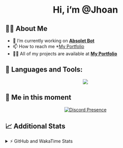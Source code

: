 <h1 align="center">Hi, i’m @Jhoan</h1>

## 🙋‍♂️ About Me

- 🔭 I’m currently working on **[Absolet Bot](https://strider.cloud)**
- 📫 How to reach me *[My Portfolio](https://jhoan.me/contact)
- 👨‍💻 All of my projects are available at **[My Portfolio](https://jhoan.me)**

## 🚀 Languages and Tools:
<p align="center">
  <a href="https://skillicons.dev">
    <img src="https://skillicons.dev/icons?i=js,ts,html,css,bootstrap,nodejs,express,vscode,neovim,vim,atom,cloudflare,git,github,discord,bots,linux,mongodb,nginx,redis,wordpress,heroku&perline=11" />
  </a>
</p>
  
## 👤 Me in this moment
<p align="center">
    <a href="https://discord.com/users/612460795124776960" target="_blank" rel="nofollow">
        <img src="https://lanyard-profile-readme.vercel.app/api/612460795124776960?idleMessage=Probably%20coding%20Absolet..." alt="Discord Presence" align="center">
    </a>
</p>

## 📈 Additional Stats
<details>
    <summary>⚡ GitHub and WakaTime Stats</summary>
    <br/>

<!--START_SECTION:waka-->
![Code Time](http://img.shields.io/badge/Code%20Time-541%20hrs%2041%20mins-blue)

**🐱 My GitHub Data** 

> 🏆 1,087 Contributions in the Year 2022
 > 
> 📦 169.7 kB Used in GitHub's Storage 
 > 
> 💼 Opted to Hire
 > 
> 📜 4 Public Repositories 
 > 
> 🔑 37 Private Repositories  
 > 
**I'm an Early 🐤** 

```text
🌞 Morning    91 commits     ██░░░░░░░░░░░░░░░░░░░░░░░   10.82% 
🌆 Daytime    385 commits    ███████████░░░░░░░░░░░░░░   45.78% 
🌃 Evening    328 commits    █████████░░░░░░░░░░░░░░░░   39.0% 
🌙 Night      37 commits     █░░░░░░░░░░░░░░░░░░░░░░░░   4.4%

```
📅 **I'm Most Productive on Saturday** 

```text
Monday       123 commits    ███░░░░░░░░░░░░░░░░░░░░░░   14.63% 
Tuesday      127 commits    ███░░░░░░░░░░░░░░░░░░░░░░   15.1% 
Wednesday    138 commits    ████░░░░░░░░░░░░░░░░░░░░░   16.41% 
Thursday     92 commits     ██░░░░░░░░░░░░░░░░░░░░░░░   10.94% 
Friday       131 commits    ████░░░░░░░░░░░░░░░░░░░░░   15.58% 
Saturday     159 commits    ████░░░░░░░░░░░░░░░░░░░░░   18.91% 
Sunday       71 commits     ██░░░░░░░░░░░░░░░░░░░░░░░   8.44%

```


📊 **This Week I Spent My Time On** 

```text
⌚︎ Time Zone: America/Bogota

💬 Programming Languages: 
TypeScript               14 hrs 5 mins       ██████████████████░░░░░░░   73.62% 
Java                     2 hrs 9 mins        ██░░░░░░░░░░░░░░░░░░░░░░░   11.27% 
YAML                     1 hr 26 mins        ██░░░░░░░░░░░░░░░░░░░░░░░   7.52% 
JavaScript               54 mins             █░░░░░░░░░░░░░░░░░░░░░░░░   4.72% 
JSON                     19 mins             ░░░░░░░░░░░░░░░░░░░░░░░░░   1.68%

🔥 Editors: 
VS Code                  19 hrs 7 mins       █████████████████████████   100.0%

🐱‍💻 Projects: 
bloom                    18 hrs 18 mins      ████████████████████████░   95.75% 
bloom_enc                29 mins             ░░░░░░░░░░░░░░░░░░░░░░░░░   2.56% 
enc                      19 mins             ░░░░░░░░░░░░░░░░░░░░░░░░░   1.69%

💻 Operating System: 
Linux                    19 hrs 7 mins       █████████████████████████   100.0%

```

**I Mostly Code in JavaScript** 

```text
JavaScript               16 repos            ███████████████░░░░░░░░░░   61.54% 
TypeScript               4 repos             ███░░░░░░░░░░░░░░░░░░░░░░   15.38% 
Java                     3 repos             ███░░░░░░░░░░░░░░░░░░░░░░   11.54% 
Shell                    1 repo              █░░░░░░░░░░░░░░░░░░░░░░░░   3.85% 
CSS                      1 repo              █░░░░░░░░░░░░░░░░░░░░░░░░   3.85%

```



 Last Updated on 23/12/2022 22:11:17 UTC
<!--END_SECTION:waka-->
</details>
